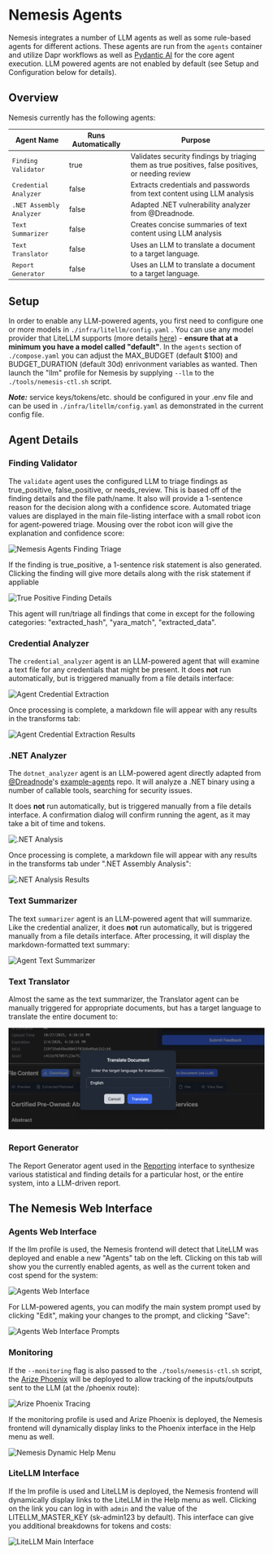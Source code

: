 # Nemesis Agents

Nemesis integrates a number of LLM agents as well as some rule-based agents for different actions. These agents are run from the `agents` container and utilize Dapr workflows as well as [Pydantic AI](https://ai.pydantic.dev/) for the core agent execution. LLM powered agents are not enabled by default (see Setup and Configuration below for details).

## Overview

Nemesis currently has the following agents:

| Agent Name               | Runs Automatically | Purpose                                                                                            |
| ------------------------ | ------------------ | -------------------------------------------------------------------------------------------------- |
| `Finding Validator`      | true               | Validates security findings by triaging them as true positives, false positives, or needing review |
| `Credential Analyzer`    | false              | Extracts credentials and passwords from text content using LLM analysis                            |
| `.NET Assembly Analyzer` | false              | Adapted .NET vulnerability analyzer from @Dreadnode.                                               |
| `Text Summarizer`        | false              | Creates concise summaries of text content using LLM analysis                                       |
| `Text Translator`        | false              | Uses an LLM to translate a document to a target language.                                          |
| `Report Generator`       | false              | Uses an LLM to translate a document to a target language.                                          |

## Setup

In order to enable any LLM-powered agents, you first need to configure one or more models in `./infra/litellm/config.yaml` . You can use any model provider that LiteLLM supports (more details [here](https://docs.litellm.ai/docs/proxy/configs)) - **ensure that at a minimum you have a model called "default"**. In the `agents` section of `./compose.yaml` you can adjust the MAX_BUDGET (default $100) and BUDGET_DURATION (default 30d) enrivonment variables as wanted. Then launch the "llm" profile for Nemesis by supplying `--llm` to the `./tools/nemesis-ctl.sh` script.

***Note:*** service keys/tokens/etc. should be configured in your .env file and can be used in `./infra/litellm/config.yaml` as demonstrated in the current config file.

## Agent Details

### Finding Validator

The `validate` agent uses the configured LLM to triage findings as true_positive, false_positive, or needs_review. This is based off of the finding details and the file path/name. It also will provide a 1-sentence reason for the decision along with a confidence score. Automated triage values are displayed in the main file-listing interface with a small robot icon for agent-powered triage. Mousing over the robot icon will give the explanation and confidence score:

![Nemesis Agents Finding Triage](images/agents_finding_triage.png)

If the finding is true_positive, a 1-sentence risk statement is also generated. Clicking the finding will give more details along with the risk statement if appliable

![True Positive Finding Details](images/agents_true_positive_details.png)

This agent will run/triage all findings that come in except for the following categories: "extracted_hash", "yara_match", "extracted_data".

### Credential Analyzer

The `credential_analyzer` agent is an LLM-powered agent that will examine a text file for any credentials that might be present. It does **not** run automatically, but is triggered manually from a file details interface:

![Agent Credential Extraction](images/agent_credential_extraction.png)

Once processing is complete, a markdown file will appear with any results in the transforms tab:

![Agent Credential Extraction Results](images/agent_credential_extraction_results.png)

### .NET Analyzer

The `dotnet_analyzer` agent is an LLM-powered agent directly adapted from [@Dreadnode](https://x.com/dreadnode)'s [example-agents](https://github.com/dreadnode/example-agents) repo. It will analyze a .NET binary using a number of callable tools, searching for security issues.

It does **not** run automatically, but is triggered manually from a file details interface. A confirmation dialog will confirm running the agent, as it may take a bit of time and tokens.

![.NET Analysis](images/agent_dotnet_analysis.png)

Once processing is complete, a markdown file will appear with any results in the transforms tab under ".NET Assembly Analysis":

![.NET Analysis Results](images/agent_dotnet_analysis_results.png)

### Text Summarizer

The text `summarizer` agent is an LLM-powered agent that will summarize. Like the credential analizer, it does **not** run automatically, but is triggered manually from a file details interface. After processing, it will display the markdown-formatted text summary:

![Agent Text Summarizer](images/agent_text_summarizer.png)

### Text Translator

Almost the same as the text summarizer, the Translator agent can be manually triggered for appropriate documents, but has a target language to translate the entire document to:

![Agent Translate](images/agent_translate_prompt.png)

### Report Generator

The Report Generator agent used in the [Reporting](./reporting.md) interface to synthesize various statistical and finding details for a particular host, or the entire system, into a LLM-driven report.

## The Nemesis Web Interface

### Agents Web Interface

If the llm profile is used, the Nemesis frontend will detect that LiteLLM was deployed and enable a new "Agents" tab on the left. Clicking on this tab will show you the currently enabled agents, as well as the current token and cost spend for the system:

![Agents Web Interface](images/nemesis_dashboard_agents.png)

For LLM-powered agents, you can modify the main system prompt used by clicking "Edit", making your changes to the prompt, and clicking "Save":

![Agents Web Interface Prompts](images/nemesis_dashboard_agents_prompt.png)

### Monitoring

If the `--monitoring` flag is also passed to the `./tools/nemesis-ctl.sh` script, the [Arize Phoenix](https://github.com/Arize-ai/phoenix) will be deployed to allow tracking of the inputs/outputs sent to the LLM (at the /phoenix route):

![Arize Phoenix Tracing](images/arize_phoenix_tracing.png)

If the monitoring profile is used and Arize Phoenix is deployed, the Nemesis frontend will dynamically display links to the Phoenix interface in the Help menu as well.

![Nemesis Dynamic Help Menu](images/nemesis_dynamic_help_menu.png)

### LiteLLM Interface

If the lm profile is used and LiteLLM is deployed, the Nemesis frontend will dynamically display links to the LiteLLM in the Help menu as well. Clicking on the link you can log in with `admin` and the value of the LITELLM_MASTER_KEY (sk-admin123 by default). This interface can give you additional breakdowns for tokens and costs:

![LiteLLM Main Interface](images/litellm_main_interface.png)
